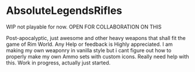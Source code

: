 # AbsoluteLegendsRifles
 WIP not playable for now.
 OPEN FOR COLLABORATION ON THIS

 Post-apocalyptic, just awesome and other heavy weapons that shall fit the game of Rim World.
 Any Help or feedback is Highly appreciated.
 I am making my own weaponry in vanilla style
 but i cant figure out how to properly make my own Ammo sets with custom icons.
 Really need help with this.
 Work in progress, actually just started.
